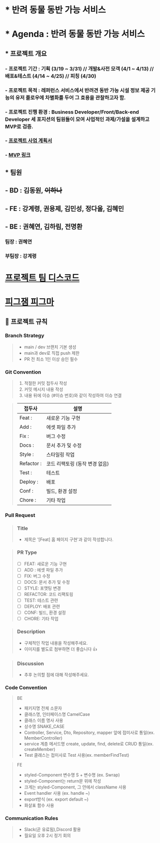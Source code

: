 # * 반려 동물 동반 가능 서비스
# * Agenda : 반려 동물 동반 가능 서비스


## * 프로젝트 개요
### - 프로젝트 기간 : 기획 (3/19 ~ 3/31) // 개발&사전 모객 (4/1 ~ 4/13) // 배포&테스트 (4/14 ~ 4/25) // 피칭 (4/30)
### - 프로젝트 목적 : 레퍼런스 서비스에서 반려견 동반 가능 시설 정보 제공 기능의 유저 플로우에 차별화를 두어 그 효용을 관찰하고자 함.
### - 프로젝트 진행 환경 : Business Developer/Front/Back-end Developer 세 포지션의 팀원들이 모여 사업적인 과제/가설을 설계하고 MVP로 검증.
### - [프로젝트 사업 계획서]()
### - [MVP 링크]()

## * 팀원
## - BD : 김동원, <del>이하나</del>
## - FE : 강계령, 권용제, 김민성, 정다올, 김혜민
## - BE : 권혜연, 김하림, 전명환

### 팀장 : 권혜연
### 부팀장 : 강계령

# [프로젝트 팀 디스코드](https://discord.gg/pAJC755x)

# [피그잼 피그마](https://www.figma.com/files/project/218049976/Team-project?fuid=1323823591054840908)

## 📑 프로젝트 규칙

### Branch Strategy
> - main / dev 브랜치 기본 생성 
> - main과 dev로 직접 push 제한
> - PR 전 최소 1인 이상 승인 필수

### Git Convention
> 1. 적절한 커밋 접두사 작성
> 2. 커밋 메시지 내용 작성
> 3. 내용 뒤에 이슈 (#이슈 번호)와 같이 작성하여 이슈 연결

> | 접두사        | 설명                           |
> | ------------- | ------------------------------ |
> | Feat :     | 새로운 기능 구현               |
> | Add :      | 에셋 파일 추가                 |
> | Fix :      | 버그 수정                      |
> | Docs :     | 문서 추가 및 수정              |
> | Style :    | 스타일링 작업                  |
> | Refactor : | 코드 리팩토링 (동작 변경 없음) |
> | Test :     | 테스트                         |
> | Deploy :   | 배포                           |
> | Conf :     | 빌드, 환경 설정                |
> | Chore :    | 기타 작업                      |


### Pull Request
> ### Title
> * 제목은 '[Feat] 홈 페이지 구현'과 같이 작성합니다.

> ### PR Type
  > - [ ] FEAT: 새로운 기능 구현
  > - [ ] ADD : 에셋 파일 추가
  > - [ ] FIX: 버그 수정
  > - [ ] DOCS: 문서 추가 및 수정
  > - [ ] STYLE: 포맷팅 변경
  > - [ ] REFACTOR: 코드 리팩토링
  > - [ ] TEST: 테스트 관련
  > - [ ] DEPLOY: 배포 관련
  > - [ ] CONF: 빌드, 환경 설정
  > - [ ] CHORE: 기타 작업

> ### Description
> * 구체적인 작업 내용을 작성해주세요.
> * 이미지를 별도로 첨부하면 더 좋습니다 👍

> ### Discussion
> * 추후 논의할 점에 대해 작성해주세요.

### Code Convention
>BE
> - 패키지명 전체 소문자
> - 클래스명, 인터페이스명 CamelCase
> - 클래스 이름 명사 사용
> - 상수명 SNAKE_CASE
> - Controller, Service, Dto, Repository, mapper 앞에 접미사로 통일(ex. MemberController)
> - service 계층 메서드명 create, update, find, delete로 CRUD 통일(ex. createMember) 
> - Test 클래스는 접미사로 Test 사용(ex. memberFindTest)


> FE
> - styled-Component 변수명 S + 변수명 (ex. Swrap)
> - styled-Component는 return문 위에 작성
> - 크게는 styled-Component, 그 안에서 className 사용 
> - Event handler 사용 (ex. handle ~)
> - export방식 (ex. export default ~)
> - 화살표 함수 사용

### Communication Rules
> - Slack(곧 유료됨),Discord 활용 
> - 월요일 오후 2시 정기 회의

